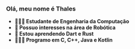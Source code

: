 <!--

**Thales-Evaristo/Thales-Evaristo** is a ✨ _special_ ✨ repository because its `README.md` (this file) appears on your GitHub profile.

Here are some ideas to get you started:

- 🔭 I’m currently working on ...
- 🌱 I’m currently learning ...
- 👯 I’m looking to collaborate on ...
- 🤔 I’m looking for help with ...
- 💬 Ask me about ...
- 📫 How to reach me: ...
- 😄 Pronouns: ...
- ⚡ Fun fact: ...

-->

### Olá, meu nome é Thales

-  **👨🏼‍🎓 Estudante de Engenharia da Computação**  
- **👀 Possuo interesses na área de Robótica**
- **🌱 Estou aprendendo Dart e Rust**
- **👨🏽‍💻 Programo em C, C++, Java e Kotlin** 

